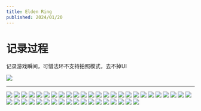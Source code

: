 ```yaml
---
title: Elden Ring
published: 2024/01/20
---
```


# 记录过程

记录游戏瞬间，可惜法环不支持拍照模式，去不掉UI

![](/imgs/2024/elden-ring/elden-ring.png)

***

![](/imgs/2024/elden-ring/0.png)
![](/imgs/2024/elden-ring/1.png)
![](/imgs/2024/elden-ring/2.png)
![](/imgs/2024/elden-ring/3.png)
![](/imgs/2024/elden-ring/5.png)
![](/imgs/2024/elden-ring/6.png)
![](/imgs/2024/elden-ring/7.png)
![](/imgs/2024/elden-ring/8.png)
![](/imgs/2024/elden-ring/9.png)
![](/imgs/2024/elden-ring/10.png)
![](/imgs/2024/elden-ring/11.png)
![](/imgs/2024/elden-ring/12.png)
![](/imgs/2024/elden-ring/13.png)
![](/imgs/2024/elden-ring/14.png)
![](/imgs/2024/elden-ring/15.png)
![](/imgs/2024/elden-ring/16.jpg)
![](/imgs/2024/elden-ring/17.jpg)
![](/imgs/2024/elden-ring/18.png)
![](/imgs/2024/elden-ring/19.png)
![](/imgs/2024/elden-ring/20.png)
![](/imgs/2024/elden-ring/21.png)
![](/imgs/2024/elden-ring/22.png)
![](/imgs/2024/elden-ring/23.png)
![](/imgs/2024/elden-ring/24.jpg)
![](/imgs/2024/elden-ring/25.jpg)
![](/imgs/2024/elden-ring/26.jpg)
![](/imgs/2024/elden-ring/27.jpg)
![](/imgs/2024/elden-ring/28.jpg)
![](/imgs/2024/elden-ring/29.jpg)
![](/imgs/2024/elden-ring/30.jpg)
![](/imgs/2024/elden-ring/31.png)
![](/imgs/2024/elden-ring/33.png)
![](/imgs/2024/elden-ring/41.png)
![](/imgs/2024/elden-ring/37.png)
![](/imgs/2024/elden-ring/38.png)
![](/imgs/2024/elden-ring/39.png)
![](/imgs/2024/elden-ring/40.png)
![](/imgs/2024/elden-ring/34.png)
![](/imgs/2024/elden-ring/35.png)
![](/imgs/2024/elden-ring/36.png)
![](/imgs/2024/elden-ring/42.png)
![](/imgs/2024/elden-ring/43.png)
![](/imgs/2024/elden-ring/44.png)